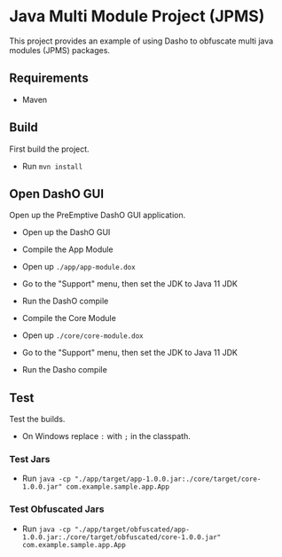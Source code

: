 # Java Multi Module Project (JPMS)

This project provides an example of using Dasho to obfuscate multi java modules (JPMS) packages. 

## Requirements

* Maven


## Build
First build the project.

* Run `mvn install`


## Open DashO GUI
Open up the PreEmptive DashO GUI application.

* Open up the DashO GUI

* Compile the App Module
* Open up `./app/app-module.dox`
* Go to the "Support" menu, then set the JDK to Java 11 JDK
* Run the DashO compile

* Compile the Core Module
* Open up `./core/core-module.dox`
* Go to the "Support" menu, then set the JDK to Java 11 JDK
* Run the Dasho compile


## Test
Test the builds.

* On Windows replace `:` with `;` in the classpath.

### Test Jars

* Run `java -cp "./app/target/app-1.0.0.jar:./core/target/core-1.0.0.jar" com.example.sample.app.App`

### Test Obfuscated Jars

* Run `java -cp "./app/target/obfuscated/app-1.0.0.jar:./core/target/obfuscated/core-1.0.0.jar" com.example.sample.app.App`


